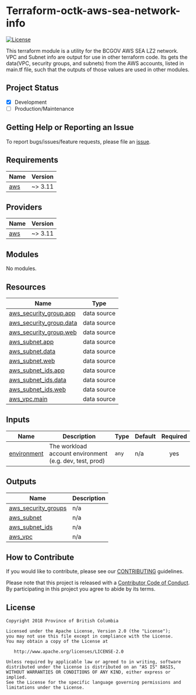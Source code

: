 <!-- BEGIN_TF_DOCS -->
# Terraform-octk-aws-sea-network-info
[![License](https://img.shields.io/badge/License-Apache%202.0-blue.svg)](./LICENSE)

This terraform module is a utility for the BCGOV AWS SEA LZ2 network. VPC and Subnet info are output for use in other terraform code. Its gets the data(VPC, security groups, and subnets) from the  AWS accounts, listed in main.tf file, such that the outputs of those values are used in other modules.

## Project Status

- [x] Development
- [ ] Production/Maintenance

## Getting Help or Reporting an Issue
<!--- Example below, modify accordingly --->
To report bugs/issues/feature requests, please file an [issue](../../issues).
## Requirements

| Name | Version |
|------|---------|
| <a name="requirement_aws"></a> [aws](#requirement\_aws) | ~> 3.11 |

## Providers

| Name | Version |
|------|---------|
| <a name="provider_aws"></a> [aws](#provider\_aws) | ~> 3.11 |

## Modules

No modules.

## Resources

| Name | Type |
|------|------|
| [aws_security_group.app](https://registry.terraform.io/providers/hashicorp/aws/latest/docs/data-sources/security_group) | data source |
| [aws_security_group.data](https://registry.terraform.io/providers/hashicorp/aws/latest/docs/data-sources/security_group) | data source |
| [aws_security_group.web](https://registry.terraform.io/providers/hashicorp/aws/latest/docs/data-sources/security_group) | data source |
| [aws_subnet.app](https://registry.terraform.io/providers/hashicorp/aws/latest/docs/data-sources/subnet) | data source |
| [aws_subnet.data](https://registry.terraform.io/providers/hashicorp/aws/latest/docs/data-sources/subnet) | data source |
| [aws_subnet.web](https://registry.terraform.io/providers/hashicorp/aws/latest/docs/data-sources/subnet) | data source |
| [aws_subnet_ids.app](https://registry.terraform.io/providers/hashicorp/aws/latest/docs/data-sources/subnet_ids) | data source |
| [aws_subnet_ids.data](https://registry.terraform.io/providers/hashicorp/aws/latest/docs/data-sources/subnet_ids) | data source |
| [aws_subnet_ids.web](https://registry.terraform.io/providers/hashicorp/aws/latest/docs/data-sources/subnet_ids) | data source |
| [aws_vpc.main](https://registry.terraform.io/providers/hashicorp/aws/latest/docs/data-sources/vpc) | data source |

## Inputs

| Name | Description | Type | Default | Required |
|------|-------------|------|---------|:--------:|
| <a name="input_environment"></a> [environment](#input\_environment) | The workload account environment (e.g. dev, test, prod) | `any` | n/a | yes |

## Outputs

| Name | Description |
|------|-------------|
| <a name="output_aws_security_groups"></a> [aws\_security\_groups](#output\_aws\_security\_groups) | n/a |
| <a name="output_aws_subnet"></a> [aws\_subnet](#output\_aws\_subnet) | n/a |
| <a name="output_aws_subnet_ids"></a> [aws\_subnet\_ids](#output\_aws\_subnet\_ids) | n/a |
| <a name="output_aws_vpc"></a> [aws\_vpc](#output\_aws\_vpc) | n/a |

## How to Contribute
<!--- Example below, modify accordingly --->
If you would like to contribute, please see our [CONTRIBUTING](./CONTRIBUTING.md) guidelines.

Please note that this project is released with a [Contributor Code of Conduct](./CODE_OF_CONDUCT.md). 
By participating in this project you agree to abide by its terms.


## License
<!--- Example below, modify accordingly --->
    Copyright 2018 Province of British Columbia

    Licensed under the Apache License, Version 2.0 (the "License");
    you may not use this file except in compliance with the License.
    You may obtain a copy of the License at

       http://www.apache.org/licenses/LICENSE-2.0

    Unless required by applicable law or agreed to in writing, software
    distributed under the License is distributed on an "AS IS" BASIS,
    WITHOUT WARRANTIES OR CONDITIONS OF ANY KIND, either express or implied.
    See the License for the specific language governing permissions and
    limitations under the License.
<!-- END_TF_DOCS -->